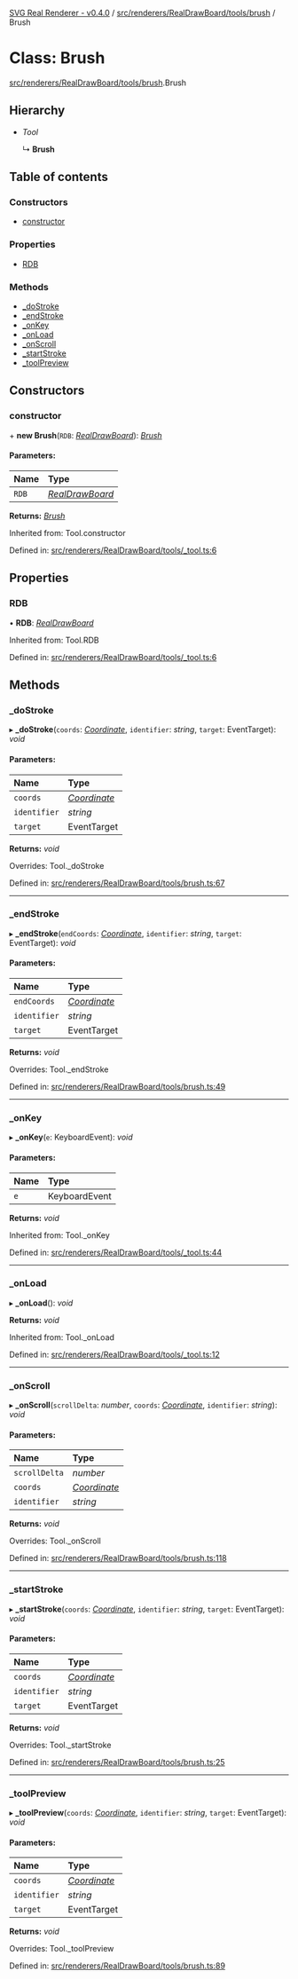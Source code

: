 [SVG Real Renderer - v0.4.0](../docs.md) / [src/renderers/RealDrawBoard/tools/brush](../modules/src_renderers_realdrawboard_tools_brush.md) / Brush

# Class: Brush

[src/renderers/RealDrawBoard/tools/brush](../modules/src_renderers_realdrawboard_tools_brush.md).Brush

## Hierarchy

* *Tool*

  ↳ **Brush**

## Table of contents

### Constructors

- [constructor](src_renderers_realdrawboard_tools_brush.brush.md#constructor)

### Properties

- [RDB](src_renderers_realdrawboard_tools_brush.brush.md#rdb)

### Methods

- [\_doStroke](src_renderers_realdrawboard_tools_brush.brush.md#_dostroke)
- [\_endStroke](src_renderers_realdrawboard_tools_brush.brush.md#_endstroke)
- [\_onKey](src_renderers_realdrawboard_tools_brush.brush.md#_onkey)
- [\_onLoad](src_renderers_realdrawboard_tools_brush.brush.md#_onload)
- [\_onScroll](src_renderers_realdrawboard_tools_brush.brush.md#_onscroll)
- [\_startStroke](src_renderers_realdrawboard_tools_brush.brush.md#_startstroke)
- [\_toolPreview](src_renderers_realdrawboard_tools_brush.brush.md#_toolpreview)

## Constructors

### constructor

\+ **new Brush**(`RDB`: [*RealDrawBoard*](index.realdrawboard.md)): [*Brush*](src_renderers_realdrawboard_tools_brush.brush.md)

#### Parameters:

Name | Type |
:------ | :------ |
`RDB` | [*RealDrawBoard*](index.realdrawboard.md) |

**Returns:** [*Brush*](src_renderers_realdrawboard_tools_brush.brush.md)

Inherited from: Tool.constructor

Defined in: [src/renderers/RealDrawBoard/tools/_tool.ts:6](https://github.com/HarshKhandeparkar/svg-real-renderer/blob/e0bef37/src/renderers/RealDrawBoard/tools/_tool.ts#L6)

## Properties

### RDB

• **RDB**: [*RealDrawBoard*](index.realdrawboard.md)

Inherited from: Tool.RDB

Defined in: [src/renderers/RealDrawBoard/tools/_tool.ts:6](https://github.com/HarshKhandeparkar/svg-real-renderer/blob/e0bef37/src/renderers/RealDrawBoard/tools/_tool.ts#L6)

## Methods

### \_doStroke

▸ **_doStroke**(`coords`: [*Coordinate*](../modules/src_types_realrenderertypes.md#coordinate), `identifier`: *string*, `target`: EventTarget): *void*

#### Parameters:

Name | Type |
:------ | :------ |
`coords` | [*Coordinate*](../modules/src_types_realrenderertypes.md#coordinate) |
`identifier` | *string* |
`target` | EventTarget |

**Returns:** *void*

Overrides: Tool._doStroke

Defined in: [src/renderers/RealDrawBoard/tools/brush.ts:67](https://github.com/HarshKhandeparkar/svg-real-renderer/blob/e0bef37/src/renderers/RealDrawBoard/tools/brush.ts#L67)

___

### \_endStroke

▸ **_endStroke**(`endCoords`: [*Coordinate*](../modules/src_types_realrenderertypes.md#coordinate), `identifier`: *string*, `target`: EventTarget): *void*

#### Parameters:

Name | Type |
:------ | :------ |
`endCoords` | [*Coordinate*](../modules/src_types_realrenderertypes.md#coordinate) |
`identifier` | *string* |
`target` | EventTarget |

**Returns:** *void*

Overrides: Tool._endStroke

Defined in: [src/renderers/RealDrawBoard/tools/brush.ts:49](https://github.com/HarshKhandeparkar/svg-real-renderer/blob/e0bef37/src/renderers/RealDrawBoard/tools/brush.ts#L49)

___

### \_onKey

▸ **_onKey**(`e`: KeyboardEvent): *void*

#### Parameters:

Name | Type |
:------ | :------ |
`e` | KeyboardEvent |

**Returns:** *void*

Inherited from: Tool._onKey

Defined in: [src/renderers/RealDrawBoard/tools/_tool.ts:44](https://github.com/HarshKhandeparkar/svg-real-renderer/blob/e0bef37/src/renderers/RealDrawBoard/tools/_tool.ts#L44)

___

### \_onLoad

▸ **_onLoad**(): *void*

**Returns:** *void*

Inherited from: Tool._onLoad

Defined in: [src/renderers/RealDrawBoard/tools/_tool.ts:12](https://github.com/HarshKhandeparkar/svg-real-renderer/blob/e0bef37/src/renderers/RealDrawBoard/tools/_tool.ts#L12)

___

### \_onScroll

▸ **_onScroll**(`scrollDelta`: *number*, `coords`: [*Coordinate*](../modules/src_types_realrenderertypes.md#coordinate), `identifier`: *string*): *void*

#### Parameters:

Name | Type |
:------ | :------ |
`scrollDelta` | *number* |
`coords` | [*Coordinate*](../modules/src_types_realrenderertypes.md#coordinate) |
`identifier` | *string* |

**Returns:** *void*

Overrides: Tool._onScroll

Defined in: [src/renderers/RealDrawBoard/tools/brush.ts:118](https://github.com/HarshKhandeparkar/svg-real-renderer/blob/e0bef37/src/renderers/RealDrawBoard/tools/brush.ts#L118)

___

### \_startStroke

▸ **_startStroke**(`coords`: [*Coordinate*](../modules/src_types_realrenderertypes.md#coordinate), `identifier`: *string*, `target`: EventTarget): *void*

#### Parameters:

Name | Type |
:------ | :------ |
`coords` | [*Coordinate*](../modules/src_types_realrenderertypes.md#coordinate) |
`identifier` | *string* |
`target` | EventTarget |

**Returns:** *void*

Overrides: Tool._startStroke

Defined in: [src/renderers/RealDrawBoard/tools/brush.ts:25](https://github.com/HarshKhandeparkar/svg-real-renderer/blob/e0bef37/src/renderers/RealDrawBoard/tools/brush.ts#L25)

___

### \_toolPreview

▸ **_toolPreview**(`coords`: [*Coordinate*](../modules/src_types_realrenderertypes.md#coordinate), `identifier`: *string*, `target`: EventTarget): *void*

#### Parameters:

Name | Type |
:------ | :------ |
`coords` | [*Coordinate*](../modules/src_types_realrenderertypes.md#coordinate) |
`identifier` | *string* |
`target` | EventTarget |

**Returns:** *void*

Overrides: Tool._toolPreview

Defined in: [src/renderers/RealDrawBoard/tools/brush.ts:89](https://github.com/HarshKhandeparkar/svg-real-renderer/blob/e0bef37/src/renderers/RealDrawBoard/tools/brush.ts#L89)
